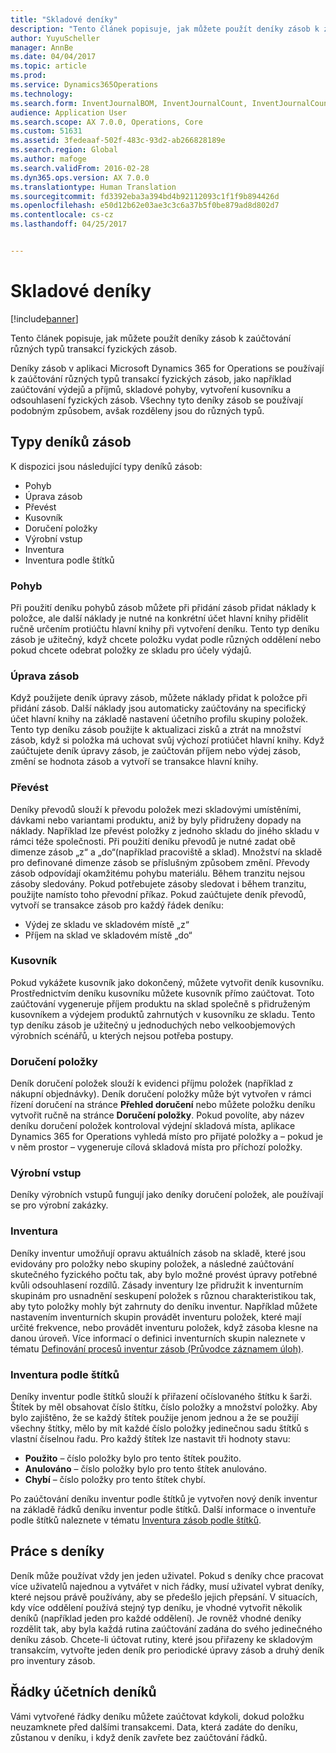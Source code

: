 ```yaml
---
title: "Skladové deníky"
description: "Tento článek popisuje, jak můžete použít deníky zásob k zaúčtování různých typů transakcí fyzických zásob."
author: YuyuScheller
manager: AnnBe
ms.date: 04/04/2017
ms.topic: article
ms.prod: 
ms.service: Dynamics365Operations
ms.technology: 
ms.search.form: InventJournalBOM, InventJournalCount, InventJournalCountTag, InventJournalLossProfit, InventJournalMovement, InventJournalTransfer, WMSJournalTable
audience: Application User
ms.search.scope: AX 7.0.0, Operations, Core
ms.custom: 51631
ms.assetid: 3fedeaaf-502f-483c-93d2-ab266828189e
ms.search.region: Global
ms.author: mafoge
ms.search.validFrom: 2016-02-28
ms.dyn365.ops.version: AX 7.0.0
ms.translationtype: Human Translation
ms.sourcegitcommit: fd3392eba3a394bd4b92112093c1f1f9b894426d
ms.openlocfilehash: e50d12b62e03ae3c3c6a37b5f0be879ad8d802d7
ms.contentlocale: cs-cz
ms.lasthandoff: 04/25/2017


---
```


# <a name="inventory-journals"></a>Skladové deníky

[!include[banner](../includes/banner.md)]


Tento článek popisuje, jak můžete použít deníky zásob k zaúčtování různých typů transakcí fyzických zásob. 

Deníky zásob v aplikaci Microsoft Dynamics 365 for Operations se používají k zaúčtování různých typů transakcí fyzických zásob, jako například zaúčtování výdejů a příjmů, skladové pohyby, vytvoření kusovníku a odsouhlasení fyzických zásob. Všechny tyto deníky zásob se používají podobným způsobem, avšak rozděleny jsou do různých typů.

## <a name="types-of-inventory-journals"></a>Typy deníků zásob
K dispozici jsou následující typy deníků zásob:

-   Pohyb
-   Úprava zásob
-   Převést
-   Kusovník
-   Doručení položky
-   Výrobní vstup
-   Inventura
-   Inventura podle štítků

### <a name="movement"></a>Pohyb

Při použití deníku pohybů zásob můžete při přidání zásob přidat náklady k položce, ale další náklady je nutné na konkrétní účet hlavní knihy přidělit ručně určením protiúčtu hlavní knihy při vytvoření deníku. Tento typ deníku zásob je užitečný, když chcete položku vydat podle různých oddělení nebo pokud chcete odebrat položky ze skladu pro účely výdajů.

### <a name="inventory-adjustment"></a>Úprava zásob

Když použijete deník úpravy zásob, můžete náklady přidat k položce při přidání zásob. Další náklady jsou automaticky zaúčtovány na specifický účet hlavní knihy na základě nastavení účetního profilu skupiny položek. Tento typ deníku zásob použijte k aktualizaci zisků a ztrát na množství zásob, když si položka má uchovat svůj výchozí protiúčet hlavní knihy. Když zaúčtujete deník úpravy zásob, je zaúčtován příjem nebo výdej zásob, změní se hodnota zásob a vytvoří se transakce hlavní knihy.

### <a name="transfer"></a>Převést

Deníky převodů slouží k převodu položek mezi skladovými umístěními, dávkami nebo variantami produktu, aniž by byly přidruženy dopady na náklady. Například lze převést položky z jednoho skladu do jiného skladu v rámci téže společnosti. Při použití deníku převodů je nutné zadat obě dimenze zásob „z“ a „do“(například pracoviště a sklad). Množství na skladě pro definované dimenze zásob se příslušným způsobem změní. Převody zásob odpovídají okamžitému pohybu materiálu. Během tranzitu nejsou zásoby sledovány. Pokud potřebujete zásoby sledovat i během tranzitu, použijte namísto toho převodní příkaz. Pokud zaúčtujete deník převodů, vytvoří se transakce zásob pro každý řádek deníku:

-   Výdej ze skladu ve skladovém místě „z“
-   Příjem na sklad ve skladovém místě „do“

### <a name="bom"></a>Kusovník

Pokud vykážete kusovník jako dokončený, můžete vytvořit deník kusovníku. Prostřednictvím deníku kusovníku můžete kusovník přímo zaúčtovat. Toto zaúčtování vygeneruje příjem produktu na sklad společně s přidruženým kusovníkem a výdejem produktů zahrnutých v kusovníku ze skladu. Tento typ deníku zásob je užitečný u jednoduchých nebo velkoobjemových výrobních scénářů, u kterých nejsou potřeba postupy.

### <a name="item-arrival"></a>Doručení položky

Deník doručení položek slouží k evidenci příjmu položek (například z nákupní objednávky). Deník doručení položky může být vytvořen v rámci řízení doručení na stránce **Přehled doručení** nebo můžete položku deníku vytvořit ručně na stránce **Doručení položky**. Pokud povolíte, aby název deníku doručení položek kontroloval výdejní skladová místa, aplikace Dynamics 365 for Operations vyhledá místo pro přijaté položky a – pokud je v něm prostor – vygeneruje cílová skladová místa pro příchozí položky.

### <a name="production-input"></a>Výrobní vstup

Deníky výrobních vstupů fungují jako deníky doručení položek, ale používají se pro výrobní zakázky.

### <a name="counting"></a>Inventura

Deníky inventur umožňují opravu aktuálních zásob na skladě, které jsou evidovány pro položky nebo skupiny položek, a následné zaúčtování skutečného fyzického počtu tak, aby bylo možné provést úpravy potřebné kvůli odsouhlasení rozdílů. Zásady inventury lze přidružit k inventurním skupinám pro usnadnění seskupení položek s různou charakteristikou tak, aby tyto položky mohly být zahrnuty do deníku inventur. Například můžete nastavením inventurních skupin provádět inventuru položek, které mají určité frekvence, nebo provádět inventuru položek, když zásoba klesne na danou úroveň. Více informací o definici inventurních skupin naleznete v tématu [Definování procesů inventur zásob (Průvodce záznamem úloh)](http://ax.help.dynamics.com/en/wiki/define-inventory-counting-processes/).

### <a name="tag-counting"></a>Inventura podle štítků

Deníky inventur podle štítků slouží k přiřazení očíslovaného štítku k šarži. Štítek by měl obsahovat číslo štítku, číslo položky a množství položky. Aby bylo zajištěno, že se každý štítek použije jenom jednou a že se použijí všechny štítky, mělo by mít každé číslo položky jedinečnou sadu štítků s vlastní číselnou řadu. Pro každý štítek lze nastavit tři hodnoty stavu:

-   **Použito** – číslo položky bylo pro tento štítek použito.
-   **Anulováno** – číslo položky bylo pro tento štítek anulováno.
-   **Chybí** – číslo položky pro tento štítek chybí.

Po zaúčtování deníku inventur podle štítků je vytvořen nový deník inventur na základě řádků deníku inventur podle štítků. Další informace o inventuře podle štítků naleznete v tématu [Inventura zásob podle štítků](inventory-tag-counting.md).

## <a name="working-with-journals"></a>Práce s deníky
Deník může používat vždy jen jeden uživatel. Pokud s deníky chce pracovat více uživatelů najednou a vytvářet v nich řádky, musí uživatel vybrat deníky, které nejsou právě používány, aby se předešlo jejich přepsání. V situacích, kdy více oddělení používá stejný typ deníku, je vhodné vytvořit několik deníků (například jeden pro každé oddělení). Je rovněž vhodné deníky rozdělit tak, aby byla každá rutina zaúčtování zadána do svého jedinečného deníku zásob. Chcete-li účtovat rutiny, které jsou přiřazeny ke skladovým transakcím, vytvořte jeden deník pro periodické úpravy zásob a druhý deník pro inventury zásob.

## <a name="posting-journal-lines"></a>Řádky účetních deníků
Vámi vytvořené řádky deníku můžete zaúčtovat kdykoli, dokud položku neuzamknete před dalšími transakcemi. Data, která zadáte do deníku, zůstanou v deníku, i když deník zavřete bez zaúčtování řádků.




